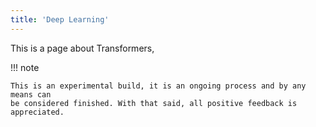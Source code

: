 ```yaml
---
title: 'Deep Learning'
---
```


This is a page about Transformers, 


!!! note

    This is an experimental build, it is an ongoing process and by any means can 
    be considered finished. With that said, all positive feedback is appreciated. 
